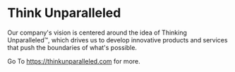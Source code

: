 # Think Unparalleled
Our company's vision is centered around the idea of Thinking Unparalleled™, which drives us to develop innovative products and services that push the boundaries of what's possible.

Go To https://thinkunparalleled.com for more.
